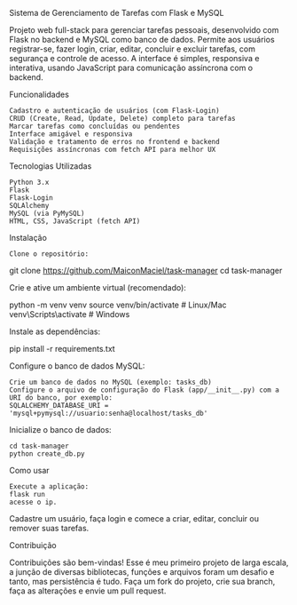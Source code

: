 Sistema de Gerenciamento de Tarefas com Flask e MySQL


Projeto web full-stack para gerenciar tarefas pessoais, desenvolvido com Flask no backend e MySQL como banco de dados.
Permite aos usuários registrar-se, fazer login, criar, editar, concluir e excluir tarefas, com segurança e controle de acesso. A interface é simples, responsiva e interativa, usando JavaScript para comunicação assíncrona com o backend.

Funcionalidades

    Cadastro e autenticação de usuários (com Flask-Login)
    CRUD (Create, Read, Update, Delete) completo para tarefas
    Marcar tarefas como concluídas ou pendentes
    Interface amigável e responsiva
    Validação e tratamento de erros no frontend e backend
    Requisições assíncronas com fetch API para melhor UX

Tecnologias Utilizadas

    Python 3.x
    Flask
    Flask-Login
    SQLAlchemy
    MySQL (via PyMySQL)
    HTML, CSS, JavaScript (fetch API)

Instalação

    Clone o repositório:

git clone https://github.com/MaiconMaciel/task-manager
cd task-manager

Crie e ative um ambiente virtual (recomendado):

python -m venv venv
source venv/bin/activate  # Linux/Mac
venv\Scripts\activate     # Windows

Instale as dependências:

pip install -r requirements.txt

Configure o banco de dados MySQL:

    Crie um banco de dados no MySQL (exemplo: tasks_db)
    Configure o arquivo de configuração do Flask (app/__init__.py) com a URI do banco, por exemplo:
    SQLALCHEMY_DATABASE_URI = 'mysql+pymysql://usuario:senha@localhost/tasks_db'

Inicialize o banco de dados:

    cd task-manager
    python create_db.py

Como usar

    Execute a aplicação:
    flask run
    acesse o ip.

Cadastre um usuário, faça login e comece a criar, editar, concluir ou remover suas tarefas.

Contribuição

Contribuições são bem-vindas!
Esse é meu primeiro projeto de larga escala, a junção de diversas bibliotecas, funções e arquivos foram um desafio e tanto, mas persistência é tudo.
Faça um fork do projeto, crie sua branch, faça as alterações e envie um pull request.
